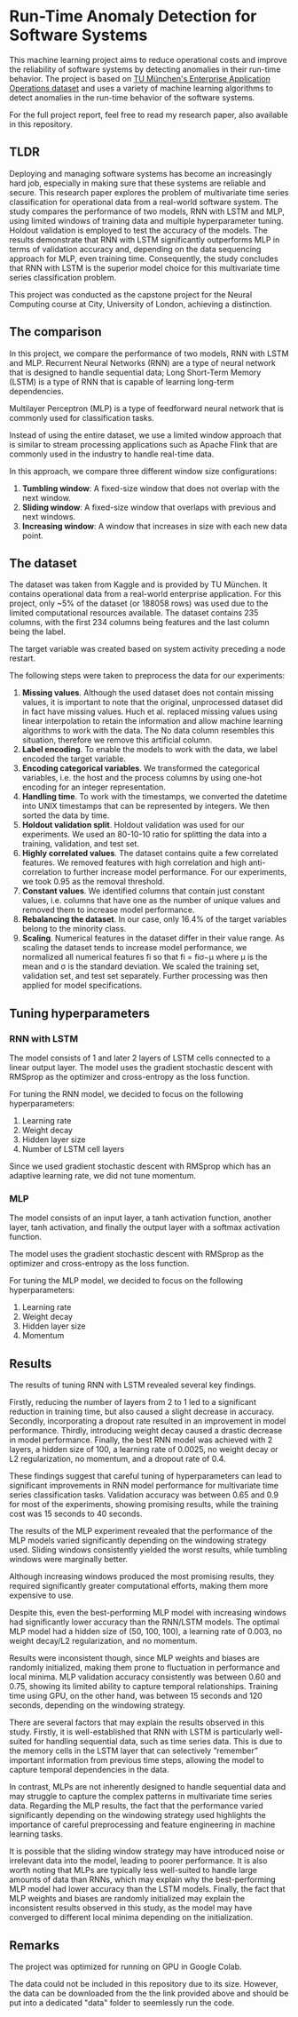 # Run-Time Anomaly Detection for Software Systems

This machine learning project aims to reduce operational costs and improve the reliability of software systems by
detecting anomalies in their run-time behavior. The project is based
on [TU München's Enterprise Application Operations dataset](https://www.kaggle.com/datasets/anomalydetectionml/features)
and uses a variety of machine learning algorithms to detect anomalies in the run-time behavior of the software systems.

For the full project report, feel free to read my research paper, also available in this repository.

## TLDR

Deploying and managing software systems has become an increasingly hard job, especially in making sure that these
systems are reliable and secure. This research paper explores the problem of multivariate time series classification for
operational data from a real-world software system. The study compares the performance of two models, RNN with LSTM and
MLP, using limited windows of training data and multiple hyperparameter tuning. Holdout validation is
employed to test the accuracy of the models. The results demonstrate that RNN with LSTM significantly
outperforms MLP in terms of validation accuracy and, depending on the data sequencing approach for
MLP, even training time. Consequently, the study concludes that RNN with LSTM is the superior model
choice for this multivariate time series classification problem.

This project was conducted as the capstone project for the Neural Computing course at City, University of London,
achieving a distinction.

## The comparison

In this project, we compare the performance of two models, RNN with LSTM and MLP.
Recurrent Neural Networks (RNN) are a type of neural network that is designed to handle sequential data;
Long Short-Term Memory (LSTM) is a type of RNN that is capable of learning long-term dependencies.

Multilayer Perceptron (MLP) is a type of feedforward neural network that is commonly used for classification tasks.

Instead of using the entire dataset, we use a limited window approach that is similar to stream processing applications
such as Apache Flink that are commonly used in the industry to handle real-time data.

In this approach, we compare three different window size configurations:

1. **Tumbling window**: A fixed-size window that does not overlap with the next window.
2. **Sliding window**: A fixed-size window that overlaps with previous and next windows.
3. **Increasing window**: A window that increases in size with each new data point.

## The dataset

The dataset was taken from Kaggle and is provided by TU München. It contains operational data from a real-world
enterprise application.
For this project, only ~5% of the dataset (or 188058 rows) was used due to the limited computational resources
available.
The dataset contains 235 columns, with the first 234 columns being features and the last column being the label.

The target variable was created based on system activity preceding a node restart.

The following steps were taken to preprocess the data for our experiments:

1) **Missing values**. Although the used dataset does not contain missing values, it is important to note that the
   original, unprocessed dataset did in fact have missing values. Huch et al. replaced missing values using
   linear interpolation to retain the information and allow machine learning algorithms to work with the data. The No
   data column resembles this situation, therefore we remove this artificial column.
2) **Label encoding**. To enable the models to work with the data, we label encoded the target variable.
3) **Encoding categorical variables**. We transformed the categorical variables, i.e. the host and the process
   columns by using one-hot encoding for an integer representation.
4) **Handling time**. To work with the timestamps, we converted the datetime into UNIX timestamps that can be
   represented by integers. We then sorted the data by time.
5) **Holdout validation split**. Holdout validation was used for our experiments. We used an 80-10-10 ratio for
   splitting the data into a training, validation, and test set.
6) **Highly correlated values**. The dataset contains quite a few correlated features. We removed
   features with high correlation and high anti-correlation to further increase model performance. For our
   experiments, we took 0.95 as the removal threshold.
7) **Constant values**. We identified columns that contain just constant values, i.e. columns that have one as the
   number of unique values and removed them to increase model performance.
8) **Rebalancing the dataset**. In our case, only 16.4% of the target variables belong to the minority class.
9) **Scaling**. Numerical features in the dataset differ in their value range. As scaling the dataset tends to increase
   model performance, we normalized all numerical features fi so that fi = fiσ−µ where µ is
   the mean and σ is the standard deviation. We scaled the training set, validation set, and test set separately.
   Further processing was then applied for model specifications.

## Tuning hyperparameters

### RNN with LSTM

The model consists of 1 and later 2 layers of LSTM cells connected to a linear output layer.
The model uses the gradient stochastic descent with RMSprop as the optimizer and cross-entropy as the loss function.

For tuning the RNN model, we decided to focus on the following hyperparameters:

1) Learning rate
2) Weight decay
3) Hidden layer size
4) Number of LSTM cell layers

Since we used gradient stochastic descent with RMSprop which has an adaptive learning rate, we did not tune momentum.

### MLP

The model consists of an input layer, a tanh activation function, another layer, tanh activation, and finally the output
layer with a softmax activation function.

The model uses the gradient stochastic descent with RMSprop as the optimizer and cross-entropy as the loss function.

For tuning the MLP model, we decided to focus on the following hyperparameters:

1) Learning rate
2) Weight decay
3) Hidden layer size
4) Momentum

## Results

The results of tuning RNN with LSTM revealed several key findings.

Firstly, reducing the number of layers
from 2 to 1 led to a significant reduction in training time, but also caused a slight decrease in accuracy. Secondly,
incorporating a dropout rate resulted in an improvement in model performance. Thirdly, introducing weight decay
caused a drastic decrease in model performance. Finally, the best RNN model was achieved with 2 layers, a
hidden size of 100, a learning rate of 0.0025, no weight decay or L2 regularization, no momentum, and a dropout
rate of 0.4.

These findings suggest that careful tuning of hyperparameters can lead to significant improvements
in RNN model performance for multivariate time series classification tasks. Validation accuracy was between
0.65 and 0.9 for most of the experiments, showing promising results, while the training cost was 15 seconds to
40 seconds.

The results of the MLP experiment revealed that the performance of the MLP models varied significantly
depending on the windowing strategy used. Sliding windows consistently yielded the worst results, while
tumbling windows were marginally better.

Although increasing windows produced the most promising results,
they required significantly greater computational efforts, making them more expensive to use.

Despite this, even
the best-performing MLP model with increasing windows had significantly lower accuracy than the RNN/LSTM
models. The optimal MLP model had a hidden size of (50, 100, 100), a learning rate of 0.003, no weight
decay/L2 regularization, and no momentum. 

Results were inconsistent though, since MLP weights and biases
are randomly initialized, making them prone to fluctuation in performance and local minima. MLP validation
accuracy consistently was between 0.60 and 0.75, showing its limited ability to capture temporal relationships.
Training time using GPU, on the other hand, was between 15 seconds and 120 seconds, depending on the
windowing strategy.

There are several factors that may explain the results observed in this study.
Firstly, it is well-established that RNN with LSTM is particularly well-suited for handling sequential data,
such as time series data. This is due to the memory cells in the LSTM layer that can selectively ”remember”
important information from previous time steps, allowing the model to capture temporal dependencies in the
data. 

In contrast, MLPs are not inherently designed to handle sequential data and may struggle to capture the
complex patterns in multivariate time series data.
Regarding the MLP results, the fact that the performance varied significantly depending on the windowing
strategy used highlights the importance of careful preprocessing and feature engineering in machine learning
tasks. 

It is possible that the sliding window strategy may have introduced noise or irrelevant data into the model,
leading to poorer performance. It is also worth noting that MLPs are typically less well-suited to handle large
amounts of data than RNNs, which may explain why the best-performing MLP model had lower accuracy than
the LSTM models. Finally, the fact that MLP weights and biases are randomly initialized may explain the
inconsistent results observed in this study, as the model may have converged to different local minima depending
on the initialization.

## Remarks

The project was optimized for running on GPU in Google Colab.

The data could not be included in this repository due to its size. However, the data can be downloaded from the
the link provided above and should be put into a dedicated "data" folder to seemlessly run the code.